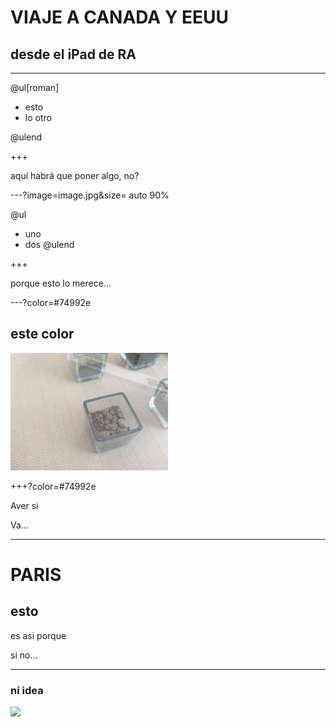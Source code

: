 # VIAJE A CANADA Y EEUU

## desde el iPad de RA

---

@ul[roman]

- esto
- lo otro

@ulend

+++

aquí habrá que poner algo, no?

---?image=image.jpg&size= auto 90%

@ul
- uno
- dos
@ulend

+++

porque esto lo merece...

---?color=#74992e

## este color

<img src="image.jpg" width="50%">

+++?color=#74992e

Aver si

Va...


---
# PARIS

## esto

es asi porque

si  no...

---

### ni idea


![](https://img.swipeusercontent.com/400/o/xpBhrxBPphPl7pPNQnrHflpznLxkJ6Wksd50tC0DFRxZRC.jpg)
